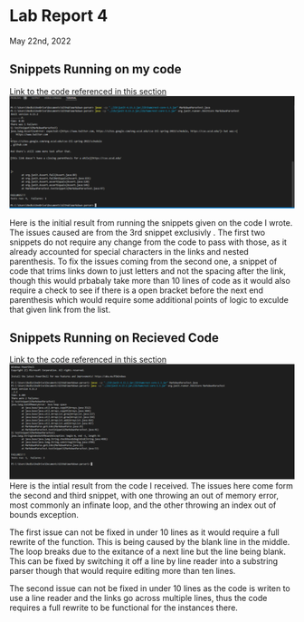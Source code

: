 # Lab Report 4

May 22nd, 2022

## Snippets Running on my code
[Link to the code referenced in this section](https://github.com/tcarman/markdown-parser)
![The Code Snippet running on the Code I wrote with tests](SnippetOnMineInitial.png)

Here is the initial result from running the snippets given on the code I wrote. The issues caused are from the 3rd snippet exclusivly . The first two snippets do not require any change from the code to pass with those, as it already accounted for special characters in the links and nested parenthesis. To fix the issues coming from the second one, a snippet of code that trims links down to just letters and not the spacing after the link, though this would prbabaly take more than 10 lines of code as it would also require a check to see if there is a open bracket before the next end parenthesis which would require some additional points of logic to exculde that given link from the list.

## Snippets Running on Recieved Code
[Link to the code referenced in this section](https://github.com/yuxinguo13/markdown-parser.git)
![Test run intitally on the recived code](SnippetOnTheirs.png)
Here is the intial result from the code I received. The issues here come form the second and third snippet, with one throwing an out of memory error, most commonly an infinate loop, and the other throwing an index out of bounds exception.

The first issue can not be fixed in under 10 lines as it would require a full rewrite of the function. This is being caused by the blank line in the middle. The loop breaks due to the exitance of a next line but the line being blank. This can be fixed by switching it off a line by line reader into a substring parser though that would require editing more than ten lines.

The second issue can not be fixed in under 10 lines as the code is writen to use a line reader and the links go across multiple lines, thus the code requires a full rewrite to be functional for the instances there.
